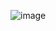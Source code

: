 
![image](https://github.com/BalakumarBalasundaram/DrivingLicense/assets/13875254/5bbf6ad6-4cec-4334-a51e-dd054e7dba44)
